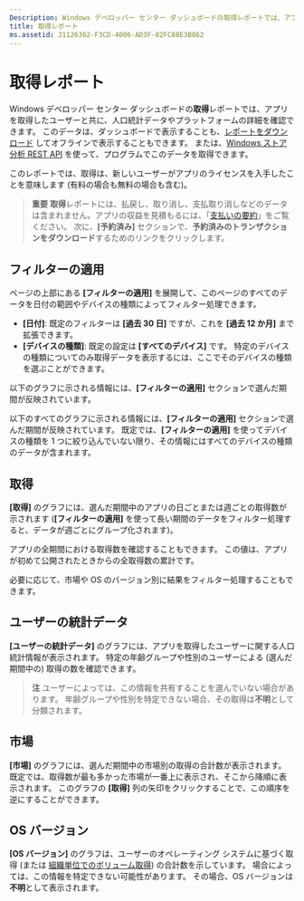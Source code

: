 ```yaml
---
Description: Windows デベロッパー センター ダッシュボードの取得レポートでは、アプリを取得したユーザーと共に、人口統計データやプラットフォームの詳細を確認できます。
title: 取得レポート
ms.assetid: 21126362-F3CD-4006-AD3F-82FC88E3B862
---
```


# 取得レポート


Windows デベロッパー センター ダッシュボードの**取得**レポートでは、アプリを取得したユーザーと共に、人口統計データやプラットフォームの詳細を確認できます。 このデータは、ダッシュボードで表示することも、[レポートをダウンロード](download-analytic-reports.md) してオフラインで表示することもできます。 または、[Windows ストア分析 REST API](../monetize/access-analytics-data-using-windows-store-services.md) を使って、プログラムでこのデータを取得できます。

このレポートでは、取得は、新しいユーザーがアプリのライセンスを入手したことを意味します (有料の場合も無料の場合も含む)。

> **重要**  **取得**レポートには、払戻し、取り消し、支払取り消しなどのデータは含まれません。アプリの収益を見積もるには、「[支払いの要約](payout-summary.md)」をご覧ください。 次に、**[予約済み]** セクションで、**予約済みのトランザクションをダウンロード**するためのリンクをクリックします。



## フィルターの適用


ページの上部にある **[フィルターの適用]** を展開して、このページのすべてのデータを日付の範囲やデバイスの種類によってフィルター処理できます。

-   **[日付]**: 既定のフィルターは **[過去 30 日]** ですが、これを **[過去 12 か月]** まで拡張できます。
-   **[デバイスの種類]**: 既定の設定は **[すべてのデバイス]** です。 特定のデバイスの種類についてのみ取得データを表示するには、ここでそのデバイスの種類を選ぶことができます。

以下のグラフに示される情報には、**[フィルターの適用]** セクションで選んだ期間が反映されています。

以下のすべてのグラフに示される情報には、**[フィルターの適用]** セクションで選んだ期間が反映されています。 既定では、**[フィルターの適用]** を使ってデバイスの種類を 1 つに絞り込んでいない限り、その情報にはすべてのデバイスの種類のデータが含まれます。

## 取得


**[取得]** のグラフには、選んだ期間中のアプリの日ごとまたは週ごとの取得数が示されます (**[フィルターの適用]** を使って長い期間のデータをフィルター処理すると、データが週ごとにグループ化されます)。

アプリの全期間における取得数を確認することもできます。 この値は、アプリが初めて公開されたときからの全取得数の累計です。

必要に応じて、市場や OS のバージョン別に結果をフィルター処理することもできます。

## ユーザーの統計データ


**[ユーザーの統計データ]** のグラフには、アプリを取得したユーザーに関する人口統計情報が表示されます。 特定の年齢グループや性別のユーザーによる (選んだ期間中の) 取得の数を確認できます。

> **注**  ユーザーによっては、この情報を共有することを選んでいない場合があります。 年齢グループや性別を特定できない場合、その取得は**不明**として分類されます。

 

## 市場


**[市場]** のグラフには、選んだ期間中の市場別の取得の合計数が表示されます。 既定では、取得数が最も多かった市場が一番上に表示され、そこから降順に表示されます。 このグラフの **[取得]** 列の矢印をクリックすることで、この順序を逆にすることができます。

## OS バージョン


**[OS バージョン]** のグラフは、ユーザーのオペレーティング システムに基づく取得 (または [組織単位でのボリューム取得](organizational-licensing.md)) の合計数を示しています。 場合によっては、この情報を特定できない可能性があります。 その場合、OS バージョンは**不明**として表示されます。



 

 


<!--HONumber=Mar16_HO1-->


